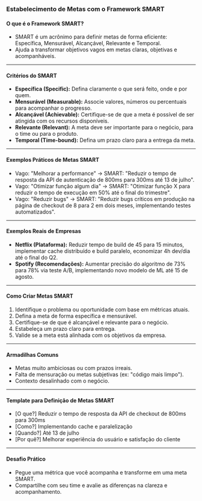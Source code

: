 ### Estabelecimento de Metas com o Framework SMART

#### O que é o Framework SMART?

- SMART é um acrônimo para definir metas de forma eficiente: Específica, Mensurável, Alcançável, Relevante e Temporal.
- Ajuda a transformar objetivos vagos em metas claras, objetivas e acompanháveis.

---

#### Critérios do SMART

- **Específica (Specific):** Defina claramente o que será feito, onde e por quem.
- **Mensurável (Measurable):** Associe valores, números ou percentuais para acompanhar o progresso.
- **Alcançável (Achievable):** Certifique-se de que a meta é possível de ser atingida com os recursos disponíveis.
- **Relevante (Relevant):** A meta deve ser importante para o negócio, para o time ou para o produto.
- **Temporal (Time-bound):** Defina um prazo claro para a entrega da meta.

---

#### Exemplos Práticos de Metas SMART

- Vago: "Melhorar a performance" → SMART: "Reduzir o tempo de resposta da API de autenticação de 800ms para 300ms até 13 de julho".
- Vago: "Otimizar função algum dia" → SMART: "Otimizar função X para reduzir o tempo de execução em 50% até o final do trimestre".
- Vago: "Reduzir bugs" → SMART: "Reduzir bugs críticos em produção na página de checkout de 8 para 2 em dois meses, implementando testes automatizados".

---

#### Exemplos Reais de Empresas

- **Netflix (Plataforma):** Reduzir tempo de build de 45 para 15 minutos, implementar cache distribuído e build paralelo, economizar 4h dev/dia até o final do Q2.
- **Spotify (Recomendações):** Aumentar precisão do algoritmo de 73% para 78% via teste A/B, implementando novo modelo de ML até 15 de agosto.

---

#### Como Criar Metas SMART

1. Identifique o problema ou oportunidade com base em métricas atuais.
2. Defina a meta de forma específica e mensurável.
3. Certifique-se de que é alcançável e relevante para o negócio.
4. Estabeleça um prazo claro para entrega.
5. Valide se a meta está alinhada com os objetivos da empresa.

---

#### Armadilhas Comuns

- Metas muito ambiciosas ou com prazos irreais.
- Falta de mensuração ou metas subjetivas (ex: "código mais limpo").
- Contexto desalinhado com o negócio.

---

#### Template para Definição de Metas SMART

- [O que?] Reduzir o tempo de resposta da API de checkout de 800ms para 300ms
- [Como?] Implementando cache e paralelização
- [Quando?] Até 13 de julho
- [Por quê?] Melhorar experiência do usuário e satisfação do cliente

---

#### Desafio Prático

- Pegue uma métrica que você acompanha e transforme em uma meta SMART.
- Compartilhe com seu time e avalie as diferenças na clareza e acompanhamento.
